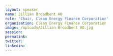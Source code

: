 ```yaml
---
layout: speaker
name: Jillian Broadbent AO
role: 'Chair, Clean Energy Finance Corporation'
organisation: Clean Energy Finance Corporation
image: /uploads/Jillian Broadbent AO.jpg
session:
permalink:
twitter:
linkedin:
---
```



